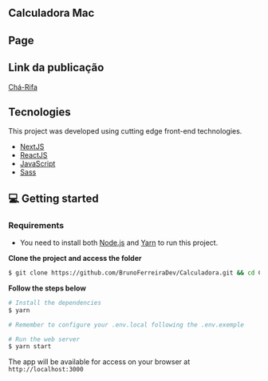 

## Calculadora Mac

## Page

## Link da publicação
[Chá-Rifa](https://cha-rifa.vercel.app)

## Tecnologies

This project was developed using cutting edge front-end technologies.


- [NextJS](https://nextjs.org/docs)
- [ReactJS](https://reactjs.org/)
- [JavaScript](https://JavaScript.org/)
- [Sass](https://sass-lang.com/documentation)

## 💻 Getting started


### Requirements

- You need to install both [Node.js](https://nodejs.org/en/download/) and [Yarn](https://yarnpkg.com/) to run this project.

**Clone the project and access the folder**

```bash
$ git clone https://github.com/BrunoFerreiraDev/Calculadora.git && cd Calculadora
```

**Follow the steps below**

```bash
# Install the dependencies
$ yarn

# Remember to configure your .env.local following the .env.exemple

# Run the web server
$ yarn start
```

The app will be available for access on your browser at `http://localhost:3000`
